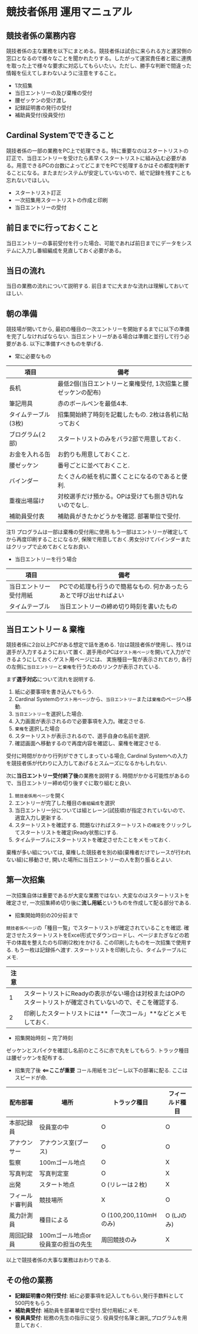 # 競技者係用 運用マニュアル

## 競技者係の業務内容
競技者係の主な業務を以下にまとめる。競技者係は試合に来られる方と運営側の窓口となるので様々なことを聞かれたりする。したがって運営責任者と密に連携を取った上で様々な要求に対応してもらいたい。ただし、勝手な判断で間違った情報を伝えてしまわないように注意をすること。

* 1次招集
* 当日エントリーの及び棄権の受付
* 腰ゼッケンの受け渡し
* 記録証明書の発行の受付
* 補助員受付(役員受付)


## Cardinal Systemでできること
競技者係の一部の業務をPC上で処理できる。特に重要なのはスタートリストの訂正で、当日エントリーを受けたら素早くスタートリストに組み込む必要がある。用意できるPCの台数によってどこまでをPCで処理するかはその都度判断することになる。またまだシステムが安定していないので、紙で記録を残すことも忘れないでほしい。

* スタートリスト訂正
* 一次招集用スタートリストの作成と印刷
* 当日エントリーの受付


## 前日までに行っておくこと
当日エントリーの事前受付を行った場合、可能であれば前日までにデータをシステムに入力し番組編成を見直しておく必要がある。


## 当日の流れ
当日の業務の流れについて説明する. 前日までに大まかな流れは理解しておいてほしい.

## 朝の準備
競技場が開いてから, 最初の種目の一次エントリーを開始するまでに以下の準備を完了しなければならない. 当日エントリーがある場合は準備と並行して行う必要がある. 以下に準備すべきものを挙げる.

* 常に必要なもの

| 項目 | 備考 |
|-----|-----|
| 長机 | 最低2個(当日エントリーと棄権受付, 1次招集と腰ゼッケンの配布) |
| 筆記用具 | 赤のボールペンを最低4本. |
| タイムテーブル(3枚) | 招集開始終了時刻を記載したもの. 2枚は各机に貼っておく |
| ブログラム(２部) | スタートリストのみをバラ2部で用意しておく. |
| お金を入れる缶 | お釣りも用意しておくこと.|
| 腰ゼッケン | 番号ごとに並べておくこと. |
| バインダー | たくさんの紙を机に置くことになるのであると便利. |
| 重複出場届け | 対校選手だけ預かる。OPは受けても捌き切れないのでなし. |
| 補助員受付表 | 補助員がきたかどうかを確認. 部署単位で受付. |


注1) プログラムは一部は棄権の受付用に使用.もう一部はエントリーが確定してから再度印刷することになるが, 保険で用意しておく.男女分けてバインダーまたはクリップで止めておくとなお良い.


* 当日エントリーを行う場合

| 項目 | 備考 |
|------|-----|
| 当日エントリー受付用紙 | PCでの処理も行うので簡易なもの. 何かあったらあとで呼び出せればよい |
| タイムテーブル  | 当日エントリーの締め切り時刻を書いたもの |


## 当日エントリー & 棄権
競技者係に2台以上PCがある想定で話を進める. 1台は競技者係が使用し、残りは選手が入力するようにおいて置く. 選手用のPCは`ゲスト用ページ`を開いて入力ができるようにしておく.ゲスト用ページには、 実施種目一覧が表示されており, 各行の左側に`当日エントリー`と`棄権`を行うためのリンクが表示されている. 

まず**選手対応**について流れを説明する.

1. 紙に必要事項を書き込んでもらう.
1. Cardinal Systemの`ゲスト用ページ`から、`当日エントリー`または`棄権`のページへ移動.
1. `当日エントリー`を選択した場合.
1. 入力画面が表示されるので必要事項を入力。確定させる.
1. `棄権`を選択した場合
1. スタートリストが表示されるので、選手自身の名前を選択.
1. 確認画面へ移動するので再度内容を確認し、棄権を確定させる.

受付に時間がかかり行列ができてしまっている場合, Cardinal Systemへの入力を競技者係が代わりに入力してあげるとスムーズになるかもしれない.


次に**当日エントリー受付終了後**の業務を説明する. 時間がかかる可能性があるので、当日エントリー締め切り後すぐに取り組むと良い.

1. `競技者係用ページ`を開く
1. エントリーが完了した種目の`番組編成`を選択
1. 当日エントリー分については組とレーン(試技順)が指定されていないので、適宜入力し更新する.
1. スタートリストを確認する. 問題なければスタートリストの`確定`をクリックしてスタートリストを確定(Ready状態に)する.
1. タイムテーブルにスタートリストを確定させたことをメモっておく.

棄権が多い組については, 棄権した競技者を別の組(棄権者だけでレースが行われない組)に移動させ, 開いた場所に当日エントリーの人を割り振るとよい.


## 第一次招集
一次招集自体は重要であるが大変な業務ではない. 大変なのはスタートリストを確定させ, 一次招集締め切り後に**流し用紙**というものを作成して配る部分である.


* 招集開始時刻の20分前まで

`競技者係ページ`の「種目一覧」でスタートリストが確定されていることを確認. 確定させたスタートリストをExcel形式でダウンロードし、ページまたぎなどの若干の体裁を整えたのち印刷(2枚)をかける. この印刷したものを一次招集で使用する. もう一枚は記録係へ渡す. スタートリストを印刷したら、タイムテーブルにメモ. 

| 注意 |  |
|-----|------|
| 1 | スタートリストにReadyの表示がない場合は対校またはOPのスタートリストが確定されていないので、そこを確認する. |
| 2 | 印刷したスタートリストには**「一次コール」**などとメモしておく. |


* 招集開始時刻 ~ 完了時刻

ゼッケンとスパイクを確認し名前のところに赤で丸をしてもらう. トラック種目は腰ゼッケンを配布する.


* 招集完了後 **<==ここが重要**
コール用紙をコピーし以下の部署に配る. ここはスピードが命.

| 配布部署 | 場所 | トラック種目 | フィールド種目 |
|--------|-------|------------|--------------|
| 本部記録員 | 役員室の中 | O | O
| アナウンサー | アナウンス室(ブース) | O | O | 
| 監察 | 100mゴール地点 | O | X |
| 写真判定 | 写真判定室 | O | X |
| 出発 | スタート地点 | O (リレーは２枚) | X |
| フィールド審判員 | 競技場所 | X | O |
| 風力計測員 | 種目による | O (100,200,110mHのみ) | O (LJのみ) |
| 周回記録員 | 100mゴール地点or役員室の担当の先生 | 周回競技のみ | X |


以上で競技者係の大事な業務はおわりである.

## その他の業務
* **記録証明書の発行受付**: 紙に必要事項を記入してもらい,発行手数料として500円をもらう.
* **補助員受付**: 補助員を部署単位で受付.受付用紙にメモ.
* **役員員受付**: 総務の先生の指示に従う. 役員受付名簿と謝礼,プログラムを用意しておく.
